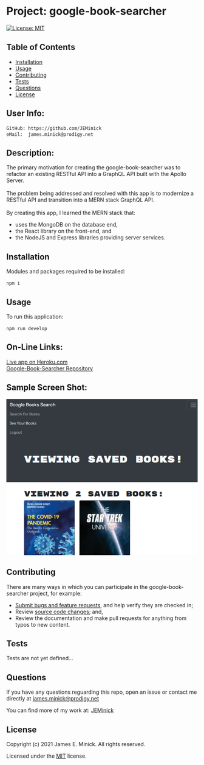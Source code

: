 # Project: google-book-searcher

  [![License: MIT](https://img.shields.io/badge/License-MIT-yellow.svg)](https://opensource.org/licenses/MIT)
  
## Table of Contents

*    [Installation](#installation)
*    [Usage](#usage)
*    [Contributing](#contributing)
*    [Tests](#tests)
*    [Questions](#questions)
*    [License](#license)

## User Info:
    GitHub: https://github.com/JEMinick   
    eMail:  james.minick@prodigy.net

## Description: 

The primary motivation for creating the google-book-searcher was to refactor an existing RESTful API into a GraphQL API built with the Apollo Server.<br><br>
The problem being addressed and resolved with this app is to modernize a RESTful API and transition into a MERN stack GraphQL API.<br><br>
By creating this app, I learned the MERN stack that: <br>
* uses the MongoDB on the database end, 
* the React library on the front-end, and 
* the NodeJS and Express libraries providing server services.

## Installation
<a name="installation"></a>

Modules and packages required to be installed:

```shell
npm i
```

## Usage
<a name="usage"></a>

To run this application:
```
npm run develop
```
## On-Line Links:
[Live app on Heroku.com](https://eds-book-searcher.herokuapp.com/)<br>
[Google-Book-Searcher Repository](https://github.com/JEMinick/Google-Book-Searcher/)

## Sample Screen Shot:
![Google-Book-Searcher screen shot:](./assets/GoogleBookSearch.png?raw=true)

## Contributing
<a name="contributing"></a>
There are many ways in which you can participate in the google-book-searcher project, for example:
*    [Submit bugs and feature requests](https://github.com/JEMinick/google-book-searcher/issues), and help verify they are checked in;
*    Review [source code changes](https://github.com/JEMinick/google-book-searcher/pulls); and,
*    Review the documentation and make pull requests for anything from typos to new content.

## Tests
<a name="tests"></a>
   Tests are not yet defined...

## Questions
<a name="questions"></a>
If you have any questions reguarding this repo, open an issue or
contact me directly at james.minick@prodigy.net

You can find more of my work at: [JEMinick](https://github.com/JEMinick)

## License
<a name="license"></a>
Copyright (c) 2021 James E. Minick. All rights reserved.

Licensed under the [MIT](./LICENSE) license.


